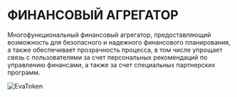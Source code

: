 # ФИНАНСОВЫЙ АГРЕГАТОР
Многофункциональный финансовый агрегатор, предоставляющий возможность для безопасного и надежного финансового планирования, а также обеспечивает прозрачность процесса, в том числе упрощает связь с пользователями за счет персональных рекомендаций по управлению финансами, а также за счет специальных партнерских программ.

![EvaToken](https://github.com/aultmore/financial-aggregator-web-app/assets/99425780/932daced-447e-4773-8b47-8c64553432c9)
